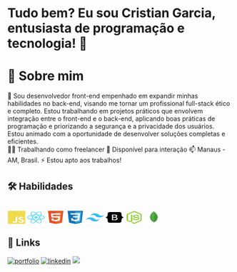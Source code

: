 # Tudo bem? Eu sou Cristian Garcia, entusiasta de programação e tecnologia! 👋

# 🚀 Sobre mim
🔭 Sou  desenvolvedor front-end empenhado em expandir minhas habilidades no back-end, visando me tornar um profissional full-stack ético e completo. Estou trabalhando em projetos práticos que envolvem integração entre o front-end e o back-end, aplicando boas práticas de programação e priorizando a segurança e a privacidade dos usuários. Estou animado com a oportunidade de desenvolver soluções completas e eficientes.<br />
👩‍💻 Trabalhando como freelancer
💬 Disponível para interação
📫 Manaus - AM, Brasil.
⚡ Estou apto aos trabalhos!

## 🛠 Habilidades
<div style="display: inline_block"><br> 
  <img align="center" alt="JavaScrip-logo" height="30" width="40" src="https://raw.githubusercontent.com/devicons/devicon/master/icons/javascript/javascript-plain.svg">
  <img align="center" alt="React-logo" height="30" width="40" src="https://raw.githubusercontent.com/devicons/devicon/master/icons/react/react-original.svg">
    <img align="center" alt="HTML-logo" height="30" width="40" src="https://raw.githubusercontent.com/devicons/devicon/master/icons/html5/html5-original.svg">
  <img align="center" alt="CSS-logo" height="30" width="40" src="https://raw.githubusercontent.com/devicons/devicon/master/icons/css3/css3-original.svg">
 <img align="center" alt="Tailwind CSS logo" height="30" width="40" src="https://raw.githubusercontent.com/devicons/devicon/master/icons/tailwindcss/tailwindcss-plain.svg">
  <img align="center" alt="Bootstrap logo" height="30" width="40" src="https://raw.githubusercontent.com/devicons/devicon/master/icons/bootstrap/bootstrap-plain.svg">
  <img align="center" alt="Node.js logo" height="30" width="40" src="https://raw.githubusercontent.com/devicons/devicon/master/icons/nodejs/nodejs-original.svg">  
  <img align="center" alt="MongoDB logo" height="30" width="40" src="https://raw.githubusercontent.com/devicons/devicon/master/icons/mongodb/mongodb-original.svg">
</div>


  ## 🔗 Links

<a href="" target="_blank" rel="noreferrer noopener">![portfolio](https://img.shields.io/badge/my_portfolio-000?style=for-the-badge&logo=ko-fi&logoColor=white)</a>
<a href="https://www.linkedin.com/in/cristian-garcia-web/" target="_blank" rel="noreferrer noopener">![linkedin](https://img.shields.io/badge/linkedin-0A66C2?style=for-the-badge&logo=linkedin&logoColor=white)</a>
 <a href = "mailto:garcia.ac.cristian@gmail.com"><img src="https://img.shields.io/badge/-Gmail-%23333?style=for-the-badge&logo=gmail&logoColor=white" target="_blank"></a>

